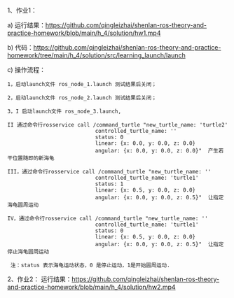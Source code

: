 1、作业1：

  a) 运行结果：https://github.com/qingleizhai/shenlan-ros-theory-and-practice-homework/blob/main/h_4/solution/hw1.mp4
  
  b) 代码：https://github.com/qingleizhai/shenlan-ros-theory-and-practice-homework/tree/main/h_4/solution/src/learning_launch/launch
  
  c) 操作流程： 
  
    1，启动launch文件 ros_node_1.launch 测试结果后关闭；
    
    2，启动launch文件 ros_node_2.launch 测试结果后关闭；
    
    3，I 启动launch文件 ros_node_3.launch, 
    
    II 通过命令行rosservice call /command_turtle "new_turtle_name: 'turtle2'
                                controlled_turtle_name: ''
                                status: 0
                                linear: {x: 0.0, y: 0.0, z: 0.0}
                                angular: {x: 0.0, y: 0.0, z: 0.0}"  产生若干位置随即的新海龟
                                
    III，通过命令行rosservice call /command_turtle "new_turtle_name: ''
                                controlled_turtle_name: 'turtle1'
                                status: 1
                                linear: {x: 0.5, y: 0.0, z: 0.0}
                                angular: {x: 0.0, y: 0.0, z: 0.5}"  让指定海龟圆周运动
                                
    IV，通过命令行rosservice call /command_turtle "new_turtle_name: ''
                                controlled_turtle_name: 'turtle1'
                                status: 0
                                linear: {x: 0.5, y: 0.0, z: 0.0}
                                angular: {x: 0.0, y: 0.0, z: 0.5}"  让指定停止海龟圆周运动
                                
     注：status 表示海龟运动状态，0 是停止运动，1是开始圆周运动.
 2、作业2：
    运行结果：https://github.com/qingleizhai/shenlan-ros-theory-and-practice-homework/blob/main/h_4/solution/hw2.mp4
